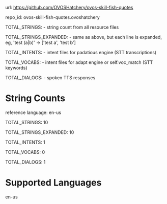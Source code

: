 
url: https://github.com/OVOSHatchery/ovos-skill-fish-quotes

repo_id: ovos-skill-fish-quotes.ovoshatchery

TOTAL_STRINGS:  - string count from all resource files

TOTAL_STRINGS_EXPANDED: - same as above, but each line is expanded, eg, 'test (a|b)' -> ['test a', 'test b']

TOTAL_INTENTS: - intent files for padatious engine (STT transcriptions)

TOTAL_VOCABS: - intent files for adapt engine or self.voc_match (STT keywords)

TOTAL_DIALOGS: - spoken TTS responses


# String Counts

reference language: en-us

TOTAL_STRINGS: 10  

TOTAL_STRINGS_EXPANDED: 10  

TOTAL_INTENTS: 1  

TOTAL_VOCABS: 0  

TOTAL_DIALOGS: 1  

# Supported Languages

en-us
